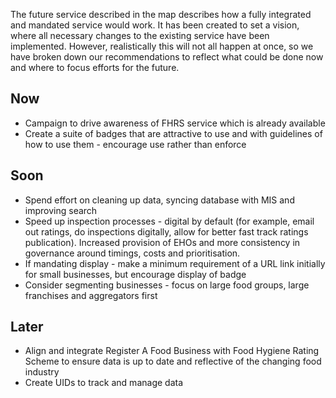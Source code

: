 The future service described in the map describes how a fully integrated and mandated service would work. It has been created to set a vision, where all necessary changes to the existing service have been implemented. However, realistically this will not all happen at once, so we have broken down our recommendations to reflect what could be done now and where to focus efforts for the future.

## Now
* Campaign to drive awareness of FHRS service which is already available
* Create a suite of badges that are attractive to use and with guidelines of how to use them - encourage use rather than enforce

## Soon
* Spend effort on cleaning up data, syncing database with MIS and improving search
* Speed up inspection processes - digital by default (for example, email out ratings, do inspections digitally, allow for better fast track ratings publication). Increased provision of EHOs and more consistency in governance around timings, costs and prioritisation.
* If mandating display - make a minimum requirement of a URL link initially for small businesses, but encourage display of badge
* Consider segmenting businesses - focus on large food groups, large franchises and aggregators first


## Later
* Align and integrate Register A Food Business with Food Hygiene Rating Scheme to ensure data is up to date and reflective of the changing food industry
* Create UIDs to track and manage data
